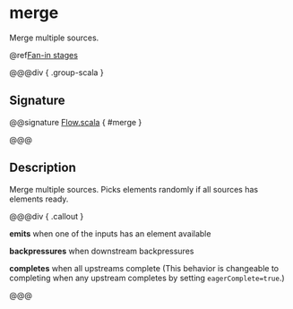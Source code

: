 # merge

Merge multiple sources.

@ref[Fan-in stages](../index.md#fan-in-stages)

@@@div { .group-scala }

## Signature

@@signature [Flow.scala]($akka$/akka-stream/src/main/scala/akka/stream/scaladsl/Flow.scala) { #merge }

@@@

## Description

Merge multiple sources. Picks elements randomly if all sources has elements ready.


@@@div { .callout }

**emits** when one of the inputs has an element available

**backpressures** when downstream backpressures

**completes** when all upstreams complete (This behavior is changeable to completing when any upstream completes by setting `eagerComplete=true`.)

@@@


